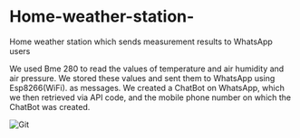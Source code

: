 # Home-weather-station-
Home weather station which sends measurement results to WhatsApp users

We used Bme 280 to read the values of temperature and air humidity
and air pressure. We stored these values and sent them to WhatsApp using Esp8266(WiFi).
as messages. We created a ChatBot on WhatsApp, which we then retrieved via API
code, and the mobile phone number on which the ChatBot was created.

![Git](https://user-images.githubusercontent.com/107639866/190615086-2017af8b-12b3-44b9-bddd-a36d153946c1.png)

